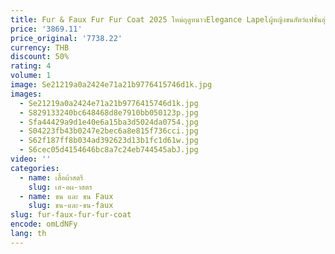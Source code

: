 ```yaml
---
title: Fur & Faux Fur Fur Coat 2025 ใหม่ฤดูหนาวElegance Lapelผู้หญิงขนสัตว์แฟชั่นอุ่นระลอกน้ําผู้หญิงเสื้อขนสัตว์top h215
price: '3869.11'
price_original: '7738.22'
currency: THB
discount: 50%
rating: 4
volume: 1
image: Se21219a0a2424e71a21b9776415746d1k.jpg
images:
  - Se21219a0a2424e71a21b9776415746d1k.jpg
  - S829133240bc648468d8e7910bb050123p.jpg
  - Sfa44429a9d1e40e6a15ba3d5024da0754.jpg
  - S04223fb43b0247e2bec6a8e815f736cci.jpg
  - S62f187ff8b034ad392623d13b1fc1d61w.jpg
  - S6cec05d4154646bc8a7c24eb744545abJ.jpg
video: ''
categories:
  - name: เสื้อผ้าสตรี
    slug: เส-อผ-าสตร
  - name: ขน และ ขน Faux
    slug: ขน-และ-ขน-faux
slug: fur-faux-fur-fur-coat
encode: omLdNFy
lang: th
---
```

  